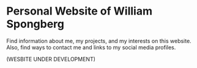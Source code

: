 # Personal Website of William Spongberg #

Find information about me, my projects, and my interests on this website.
Also, find ways to contact me and links to my social media profiles.

(WESBITE UNDER DEVELOPMENT)
